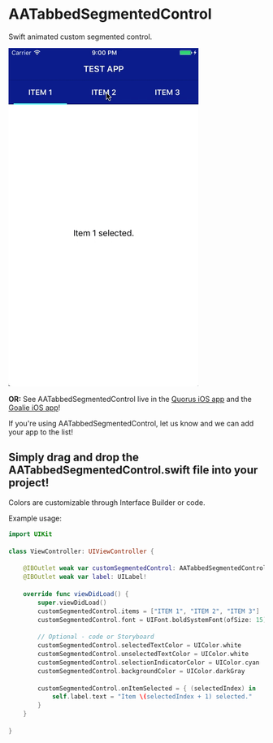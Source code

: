 # AATabbedSegmentedControl
Swift animated custom segmented control.

![Demo](https://github.com/its-artemis-actually/AATabbedSegmentedControl/blob/master/demo.gif)

**OR:** See AATabbedSegmentedControl live in the [Quorus iOS app](https://itunes.apple.com/us/app/quorus/id1247768635?mt=8) and the [Goalie iOS app](https://itunes.apple.com/us/app/goalie-social-goal-tracker/id1423881578?mt=8)!

If you're using AATabbedSegmentedControl, let us know and we can add your app to the list!

## Simply drag and drop the AATabbedSegmentedControl.swift file into your project!

Colors are customizable through Interface Builder or code.

Example usage:

```Swift
import UIKit

class ViewController: UIViewController {

    @IBOutlet weak var customSegmentedControl: AATabbedSegmentedControl!
    @IBOutlet weak var label: UILabel!
    
    override func viewDidLoad() {
        super.viewDidLoad()
        customSegmentedControl.items = ["ITEM 1", "ITEM 2", "ITEM 3"]
        customSegmentedControl.font = UIFont.boldSystemFont(ofSize: 15)
        
        // Optional - code or Storyboard
        customSegmentedControl.selectedTextColor = UIColor.white
        customSegmentedControl.unselectedTextColor = UIColor.white
        customSegmentedControl.selectionIndicatorColor = UIColor.cyan
        customSegmentedControl.backgroundColor = UIColor.darkGray

        customSegmentedControl.onItemSelected = { (selectedIndex) in
            self.label.text = "Item \(selectedIndex + 1) selected."
        }
    }

}

```
